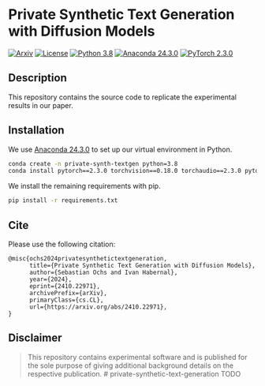 # Private Synthetic Text Generation with Diffusion Models
[![Arxiv](https://img.shields.io/badge/Arxiv-2410.22971-red?style=flat-square&logo=arxiv&logoColor=white)](https://arxiv.org/abs/2410.22971)
[![License](https://img.shields.io/badge/License-MIT-yellow.svg)](https://opensource.org/license/mit)
[![Python 3.8](https://img.shields.io/badge/Python-3.8-blue)](https://www.python.org/downloads/release/python-3819/)
[![Anaconda 24.3.0](https://img.shields.io/badge/Anaconda-24.3.0-green)](https://anaconda.org/anaconda/conda/files?sort=time&sort_order=desc&type=&version=24.3.0)
[![PyTorch 2.3.0](https://img.shields.io/badge/PyTorch-2.3.0-lightgrey)](https://pytorch.org/get-started/previous-versions/#v230)

## Description

This repository contains the source code to replicate the experimental results in our paper.

## Installation

We use [Anaconda 24.3.0](https://anaconda.org/anaconda/conda/files?sort=time&sort_order=desc&type=&version=24.3.0) to set up our virtual environment in Python.
```bash
conda create -n private-synth-textgen python=3.8
conda install pytorch==2.3.0 torchvision==0.18.0 torchaudio==2.3.0 pytorch-cuda=11.8 -c pytorch -c nvidia
```
We install the remaining requirements with pip.
```bash
pip install -r requirements.txt
```

## Cite

Please use the following citation:

```
@misc{ochs2024privatesynthetictextgeneration,
      title={Private Synthetic Text Generation with Diffusion Models}, 
      author={Sebastian Ochs and Ivan Habernal},
      year={2024},
      eprint={2410.22971},
      archivePrefix={arXiv},
      primaryClass={cs.CL},
      url={https://arxiv.org/abs/2410.22971}, 
}
```

## Disclaimer

> This repository contains experimental software and is published for the sole purpose of giving additional background details on the respective publication. # private-synthetic-text-generation
TODO

